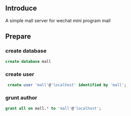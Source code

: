 ## Introduce 
A simple mall server for wechat mini program mall 
## Prepare
### create database
```sql
create database mall
```
### create user 
```sql
 create user 'mall'@'localhost' identified by 'mall';
```
### grunt author 
```sql
grant all on mall.* to 'mall'@'localhost';
```

